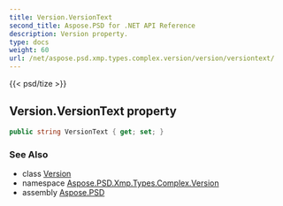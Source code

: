 ```yaml
---
title: Version.VersionText
second_title: Aspose.PSD for .NET API Reference
description: Version property. 
type: docs
weight: 60
url: /net/aspose.psd.xmp.types.complex.version/version/versiontext/
---
```

{{< psd/tize >}}
## Version.VersionText property

```csharp
public string VersionText { get; set; }
```

### See Also

* class [Version](../)
* namespace [Aspose.PSD.Xmp.Types.Complex.Version](../../version/)
* assembly [Aspose.PSD](../../../)



